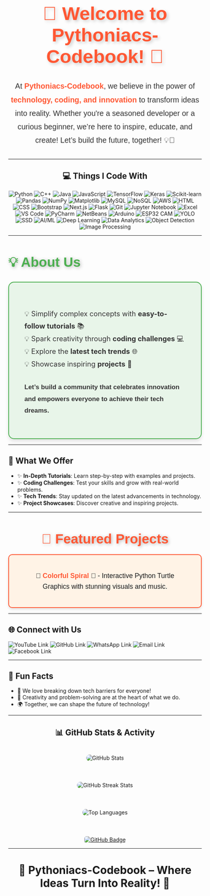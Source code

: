 <h1 align="center" style="font-family: 'Arial', sans-serif; color: #FF5733; font-size: 3.5em; font-weight: bold; text-align: center; 
                         text-shadow: 4px 4px 8px rgba(0, 0, 0, 0.2); animation: fadeIn 2s ease-in-out;">
  🌟 Welcome to Pythoniacs-Codebook! 🚀
</h1>

<p align="center" style="font-family: 'Arial', sans-serif; color: #333; font-size: 1.4em; line-height: 1.8; max-width: 900px; 
                         margin: 30px auto; text-align: center; animation: slideUp 2s ease-out;">
  At <strong style="color: #FF5733; font-weight: bold;">Pythoniacs-Codebook</strong>, we believe in the power of <strong style="color: #FF5733; 
  font-weight: bold;">technology, coding, and innovation</strong> to transform ideas into reality. Whether you're a seasoned developer 
  or a curious beginner, we’re here to inspire, educate, and create! Let’s build the future, together! 💡🚀
</p>


---

<h2 align="center">💻 Things I Code With</h2>

<p align="center">
  <img src="https://img.shields.io/badge/Python-3776AB?style=for-the-badge&logo=python&logoColor=white" alt="Python">
  <img src="https://img.shields.io/badge/C++-00599C?style=for-the-badge&logo=cplusplus&logoColor=white" alt="C++">
  <img src="https://img.shields.io/badge/Java-007396?style=for-the-badge&logo=java&logoColor=white" alt="Java">
  <img src="https://img.shields.io/badge/JavaScript-F7DF1E?style=for-the-badge&logo=javascript&logoColor=black" alt="JavaScript">
  <img src="https://img.shields.io/badge/TensorFlow-FF6F00?style=for-the-badge&logo=tensorflow&logoColor=white" alt="TensorFlow">
  <img src="https://img.shields.io/badge/Keras-D00000?style=for-the-badge&logo=keras&logoColor=white" alt="Keras">
  <img src="https://img.shields.io/badge/Scikit--learn-F7931E?style=for-the-badge&logo=scikit-learn&logoColor=white" alt="Scikit-learn">
  <img src="https://img.shields.io/badge/Pandas-150458?style=for-the-badge&logo=pandas&logoColor=white" alt="Pandas">
  <img src="https://img.shields.io/badge/NumPy-013243?style=for-the-badge&logo=numpy&logoColor=white" alt="NumPy">
  <img src="https://img.shields.io/badge/Matplotlib-3776AB?style=for-the-badge&logo=python&logoColor=white" alt="Matplotlib">
  <img src="https://img.shields.io/badge/MySQL-4479A1?style=for-the-badge&logo=mysql&logoColor=white" alt="MySQL">
  <img src="https://img.shields.io/badge/NoSQL-005571?style=for-the-badge&logo=mongodb&logoColor=white" alt="NoSQL">
  <img src="https://img.shields.io/badge/AWS-232F3E?style=for-the-badge&logo=amazon-aws&logoColor=white" alt="AWS">
  <img src="https://img.shields.io/badge/HTML5-E34F26?style=for-the-badge&logo=html5&logoColor=white" alt="HTML">
  <img src="https://img.shields.io/badge/CSS3-1572B6?style=for-the-badge&logo=css3&logoColor=white" alt="CSS">
  <img src="https://img.shields.io/badge/Bootstrap-7952B3?style=for-the-badge&logo=bootstrap&logoColor=white" alt="Bootstrap">
  <img src="https://img.shields.io/badge/Next.js-000000?style=for-the-badge&logo=nextdotjs&logoColor=white" alt="Next.js">
  <img src="https://img.shields.io/badge/Flask-000000?style=for-the-badge&logo=flask&logoColor=white" alt="Flask">
  <img src="https://img.shields.io/badge/Git-F05032?style=for-the-badge&logo=git&logoColor=white" alt="Git">
  <img src="https://img.shields.io/badge/Jupyter-FF8C00?style=for-the-badge&logo=jupyter&logoColor=white" alt="Jupyter Notebook">
  <img src="https://img.shields.io/badge/Excel-217346?style=for-the-badge&logo=microsoft-excel&logoColor=white" alt="Excel">
  <img src="https://img.shields.io/badge/VS_Code-007ACC?style=for-the-badge&logo=visual-studio-code&logoColor=white" alt="VS Code">
  <img src="https://img.shields.io/badge/PyCharm-000000?style=for-the-badge&logo=pycharm&logoColor=white" alt="PyCharm">
  <img src="https://img.shields.io/badge/NetBeans-1B6AC6?style=for-the-badge&logo=apache-netbeans-ide&logoColor=white" alt="NetBeans">
  <img src="https://img.shields.io/badge/Arduino-00979D?style=for-the-badge&logo=arduino&logoColor=white" alt="Arduino">
  <img src="https://img.shields.io/badge/ESP32_CAM-00979D?style=for-the-badge&logo=arduino&logoColor=white" alt="ESP32 CAM">
  <img src="https://img.shields.io/badge/YOLO-FF6F00?style=for-the-badge&logo=tensorflow&logoColor=white" alt="YOLO">
  <img src="https://img.shields.io/badge/SSD-000000?style=for-the-badge&logo=nvidia&logoColor=white" alt="SSD">
  <img src="https://img.shields.io/badge/AI%2FML-FF6F00?style=for-the-badge&logo=tensorflow&logoColor=white" alt="AI/ML">
  <img src="https://img.shields.io/badge/Deep%20Learning-FF0000?style=for-the-badge&logo=pytorch&logoColor=white" alt="Deep Learning">
  <img src="https://img.shields.io/badge/Data%20Analytics-4CAF50?style=for-the-badge&logo=google-analytics&logoColor=white" alt="Data Analytics">
  <img src="https://img.shields.io/badge/Object%20Detection-007396?style=for-the-badge&logo=java&logoColor=white" alt="Object Detection">
  <img src="https://img.shields.io/badge/Image%20Processing-000000?style=for-the-badge&logo=opencv&logoColor=white" alt="Image Processing">
</p>

---

<h2 style="font-family: 'Arial', sans-serif; color: #4CAF50; font-size: 2.5em; font-weight: bold; margin-bottom: 30px; text-shadow: 2px 2px 10px rgba(0, 0, 0, 0.3);">
  💡 About Us
</h2>

<div style="border: 2px solid #4CAF50; border-radius: 15px; padding: 40px; background-color: #e8f5e9; box-shadow: 0 6px 10px rgba(0, 0, 0, 0.1); max-width: 800px; margin: 0 auto;">
  <ul style="font-size: 1.3em; line-height: 1.8; margin: 25px 0; color: #333; list-style-type: none; padding: 0;">
    <li>💡 Simplify complex concepts with <strong>easy-to-follow tutorials</strong> 📚</li>
    <li>💡 Spark creativity through <strong>coding challenges</strong> 💻</li>
    <li>💡 Explore the <strong>latest tech trends</strong> 🌐</li>
    <li>💡 Showcase inspiring <strong>projects</strong> 🚀</li>
  </ul>

  <p style="font-size: 1.2em; color: #333; font-family: 'Arial', sans-serif; line-height: 1.8; margin-top: 30px; font-weight: bold;">
    Let’s build a community that celebrates innovation and empowers everyone to achieve their tech dreams.
  </p>
</div>




---

<h2>🚀 What We Offer</h2>
<ul>
  <li>✨ <strong>In-Depth Tutorials</strong>: Learn step-by-step with examples and projects.</li>
  <li>✨ <strong>Coding Challenges</strong>: Test your skills and grow with real-world problems.</li>
  <li>✨ <strong>Tech Trends</strong>: Stay updated on the latest advancements in technology.</li>
  <li>✨ <strong>Project Showcases</strong>: Discover creative and inspiring projects.</li>
</ul>

---

<h2 style="font-family: 'Arial', sans-serif; color: #FF5733; font-size: 2.5em; text-align: center; font-weight: bold; margin-bottom: 20px; text-shadow: 2px 2px 8px rgba(0, 0, 0, 0.3);">
  🎯 Featured Projects
</h2>

<div style="border: 2px solid #FF5733; border-radius: 10px; padding: 20px; background-color: #fff3e6; box-shadow: 0 4px 6px rgba(0, 0, 0, 0.1); max-width: 800px; margin: 0 auto;">
  <ul style="list-style-type: none; padding: 0; text-align: center; font-family: 'Arial', sans-serif; font-size: 1.25em; line-height: 1.6;">
    <li style="margin: 20px; transition: transform 0.3s ease-in-out;">
      🔗 
      <a href="https://github.com/C7-CodeWithMe/Colorful-Spiral-Script-" target="_blank" style="color: #FF5733; text-decoration: none; font-weight: bold; transition: color 0.3s ease-in-out;">
        Colorful Spiral
      </a> 🎨 - Interactive Python Turtle Graphics with stunning visuals and music.
    </li>
  </ul>
</div>


---

<h2>🌐 Connect with Us</h2>
<p>
  <a href="https://www.youtube.com/channel/UCtgTRDzqbaRtpyNzy1fu1vA" target="_blank" style="text-decoration: none;">
    <img src="https://img.shields.io/badge/YouTube-FF0000?style=for-the-badge&logo=youtube&logoColor=white" alt="YouTube Link">
  </a>
  <a href="https://github.com/C7-CodeWithMe" target="_blank" style="text-decoration: none;">
    <img src="https://img.shields.io/badge/GitHub-181717?style=for-the-badge&logo=github&logoColor=white" alt="GitHub Link">
  </a>
  <a href="https://wa.me/message/V33NEXMUPK3CJ1" target="_blank" style="text-decoration: none;">
    <img src="https://img.shields.io/badge/WhatsApp-25D366?style=for-the-badge&logo=whatsapp&logoColor=white" alt="WhatsApp Link">
  </a>
  <a href="mailto:code2with2me@gmail.com" target="_blank" style="text-decoration: none;">
    <img src="https://img.shields.io/badge/Email-D14836?style=for-the-badge&logo=gmail&logoColor=white" alt="Email Link">
  </a>
  <a href="https://web.facebook.com/people/C7/61566373615325/" target="_blank" style="text-decoration: none;">
    <img src="https://img.shields.io/badge/Facebook-1877F2?style=for-the-badge&logo=facebook&logoColor=white" alt="Facebook Link">
  </a>
</p>

---

<h2>🎉 Fun Facts</h2>
<ul>
  <li>🌟 We love breaking down tech barriers for everyone!</li>
  <li>🎨 Creativity and problem-solving are at the heart of what we do.</li>
  <li>🌍 Together, we can shape the future of technology!</li>
</ul>

---

<h2 align="center">📊 GitHub Stats & Activity</h2>

<div align="center">

  <!-- GitHub Stats Image -->
  <img src="https://github-readme-stats.vercel.app/api?username=Pythoniacs-Codebook&show_icons=true&theme=radical" 
       alt="GitHub Stats" 
       style="margin: 20px; border-radius: 10px; transition: transform 0.3s ease, box-shadow 0.3s ease-in-out;" 
       onmouseover="this.style.transform='scale(1.05)'; this.style.boxShadow='0px 4px 20px rgba(0,0,0,0.2)'" 
       onmouseout="this.style.transform='scale(1)'; this.style.boxShadow='none'">
  
  <!-- GitHub Streak Image -->
  <img src="https://streak-stats.demolab.com/?user=Pythoniacs-Codebook&theme=radical" 
       alt="GitHub Streak Stats" 
       style="margin: 20px; border-radius: 10px; transition: transform 0.3s ease, box-shadow 0.3s ease-in-out;" 
       onmouseover="this.style.transform='scale(1.05)'; this.style.boxShadow='0px 4px 20px rgba(0,0,0,0.2)'" 
       onmouseout="this.style.transform='scale(1)'; this.style.boxShadow='none'">
  
  <!-- Top Languages Image -->
  <img src="https://github-readme-stats.vercel.app/api/top-langs/?username=Pythoniacs-Codebook&layout=compact&theme=radical" 
       alt="Top Languages" 
       style="margin: 20px; border-radius: 10px; transition: transform 0.3s ease, box-shadow 0.3s ease-in-out;" 
       onmouseover="this.style.transform='scale(1.05)'; this.style.boxShadow='0px 4px 20px rgba(0,0,0,0.2)'" 
       onmouseout="this.style.transform='scale(1)'; this.style.boxShadow='none'">

</div>

<!-- Link to Explore Projects on GitHub -->
<p align="center">
  <a href="https://github.com/Pythoniacs-Codebook" target="_blank">
    <img src="https://img.shields.io/badge/Explore%20My%20Projects-%2312100E.svg?style=for-the-badge&logo=github&logoColor=white" 
         alt="GitHub Badge" 
         style="transition: background-color 0.3s ease, transform 0.3s ease; border-radius: 5px; margin-top: 20px;" 
         onmouseover="this.style.backgroundColor='#333'; this.style.transform='scale(1.1)'" 
         onmouseout="this.style.backgroundColor='#12100E'; this.style.transform='scale(1)'">
  </a>
</p>


---

<h1 align="center">🌟 Pythoniacs-Codebook – Where Ideas Turn Into Reality! 🌟</h1>
</body>
</html>
